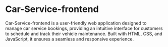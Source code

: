 # Car-Service-frontend 
Car-Service-frontend is a user-friendly web application designed to manage car service bookings, providing an intuitive interface for customers to schedule and track their vehicle maintenance. Built with HTML, CSS, and JavaScript, it ensures a seamless and responsive experience.
